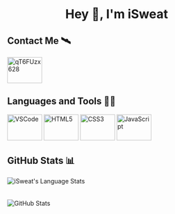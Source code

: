 # <h1 align="center">Hey 👋, I'm iSweat</h1>

## Contact Me 🛰️
<p align="left">
  <a href="https://discord.gg/qT6FUzx628" target="_blank">
    <img align="center" src="https://raw.githubusercontent.com/rahuldkjain/github-profile-readme-generator/master/src/images/icons/Social/discord.svg" alt="qT6FUzx628" height="60" width="80" />
  </a>
</p>

## Languages and Tools 👨‍🏫
<p align="left">
  <img src="https://cdn.jsdelivr.net/gh/devicons/devicon/icons/vscode/vscode-original.svg" height="60" width="80" alt="VSCode" />
  <img src="https://cdn.jsdelivr.net/gh/devicons/devicon/icons/html5/html5-original-wordmark.svg" height="60" width="80" alt="HTML5" />
  <img src="https://cdn.jsdelivr.net/gh/devicons/devicon/icons/css3/css3-original-wordmark.svg" height="60" width="80" alt="CSS3" />
  <img src="https://cdn.jsdelivr.net/gh/devicons/devicon/icons/javascript/javascript-original.svg" height="60" width="80" alt="JavaScript" />
</p>

## GitHub Stats 📊
<div align="left">
    <img src="https://github-readme-stats.vercel.app/api/top-langs?username=isweat-exe&show_icons=true&locale=en&layout=compact&theme=tokyonight" alt="iSweat's Language Stats"> </br></br></br>
    <img src="https://github-readme-stats.vercel.app/api?username=isweat-exe&show_icons=true&theme=tokyonight" alt="GitHub Stats">
</div>
